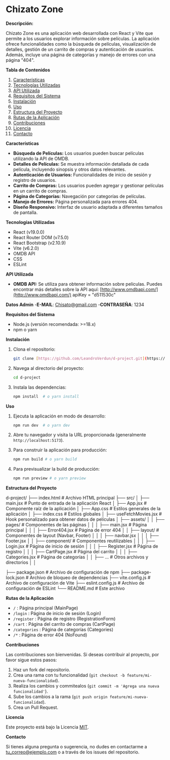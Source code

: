 # Chizato Zone

**Descripción:**

Chizato Zone es una aplicación web desarrollada con React y Vite que permite a los usuarios explorar información sobre películas. La aplicación ofrece funcionalidades como la búsqueda de películas, visualización de detalles, gestión de un carrito de compras y autenticación de usuarios. Además, incluye una página de categorías y manejo de errores con una página "404".

**Tabla de Contenidos**

1.  [Características](#características)
2.  [Tecnologías Utilizadas](#tecnologías-utilizadas)
3.  [API Utilizada](#api-utilizada)
4.  [Requisitos del Sistema](#requisitos-del-sistema)
5.  [Instalación](#instalación)
6.  [Uso](#uso)
7.  [Estructura del Proyecto](#estructura-del-proyecto)
8.  [Rutas de la Aplicación](#rutas-de-la-aplicación)
9.  [Contribuciones](#contribuciones)
10. [Licencia](#licencia)
11. [Contacto](#contacto)

**Características**

- **Búsqueda de Películas:** Los usuarios pueden buscar películas utilizando la API de OMDB.
- **Detalles de Películas:** Se muestra información detallada de cada película, incluyendo sinopsis y otros datos relevantes.
- **Autenticación de Usuarios:** Funcionalidades de inicio de sesión y registro de usuarios.
- **Carrito de Compras:** Los usuarios pueden agregar y gestionar películas en un carrito de compras.
- **Página de Categorías:** Navegación por categorías de películas.
- **Manejo de Errores:** Página personalizada para errores 404.
- **Diseño Responsivo:** Interfaz de usuario adaptada a diferentes tamaños de pantalla.

**Tecnologías Utilizadas**

- React (v19.0.0)
- React Router DOM (v7.5.0)
- React Bootstrap (v2.10.9)
- Vite (v6.2.0)
- OMDB API
- CSS
- ESLint

**API Utilizada**

- **OMDB API:** Se utiliza para obtener información sobre películas. Puedes encontrar más detalles sobre la API aquí: [http://www.omdbapi.com/](http://www.omdbapi.com/) apiKey = "d511530c"

**Datos Admin**
-**E-MAIL**: Chisato@gmail.com
-**CONTRASEÑA**: 1234

**Requisitos del Sistema**

- Node.js (versión recomendada: >=18.x)
- npm o yarn

**Instalación**

1.  Clona el repositorio:

    ```bash
    git clone [https://github.com/LeandroVerdun/d-project.git](https://github.com/LeandroVerdun/d-project.git)
    ```

2.  Navega al directorio del proyecto:

    ```bash
    cd d-project
    ```

3.  Instala las dependencias:

    ```bash
    npm install  # o yarn install
    ```

**Uso**

1.  Ejecuta la aplicación en modo de desarrollo:

    ```bash
    npm run dev  # o yarn dev
    ```

2.  Abre tu navegador y visita la URL proporcionada (generalmente `http://localhost:5173`).

3.  Para construir la aplicación para producción:

    ```bash
    npm run build # o yarn build
    ```

4.  Para previsualizar la build de producción:

    ```bash
    npm run preview # o yarn preview
    ```

**Estructura del Proyecto**

d-project/
├── index.html # Archivo HTML principal
├── src/
│ ├── main.jsx # Punto de entrada de la aplicación React
│ ├── App.jsx # Componente raíz de la aplicación
│ ├── App.css # Estilos generales de la aplicación
│ ├── index.css # Estilos globales
│ ├── useFetchMovies.jsx # Hook personalizado para obtener datos de películas
│ ├── assets/
│ │ ├── pages/ # Componentes de las páginas
│ │ │ ├── main.jsx # Página principal
│ │ │ ├── Error404.jsx # Página de error 404
│ │ ├── layout/ # Componentes de layout (Navbar, Footer)
│ │ │ ├── navbar.jsx
│ │ │ ├── Footer.jsx
│ │ ├── component/ # Componentes reutilizables
│ │ │ ├── Login.jsx # Página de inicio de sesión
│ │ │ ├── Register.jsx # Página de registro
│ │ │ ├── CartPage.jsx # Página del carrito
│ │ │ ├── Categories.jsx # Página de categorías
│ │ ├── ... # Otros archivos y directorios
│ │

├── package.json # Archivo de configuración de npm
├── package-lock.json # Archivo de bloqueo de dependencias
├── vite.config.js # Archivo de configuración de Vite
├── eslint.config.js # Archivo de configuración de ESLint
└── README.md # Este archivo

**Rutas de la Aplicación**

- `/` : Página principal (MainPage)
- `/login` : Página de inicio de sesión (Login)
- `/register` : Página de registro (RegistrationForm)
- `/cart` : Página del carrito de compras (CartPage)
- `/categories` : Página de categorías (Categories)
- `/*` : Página de error 404 (NoFound)

**Contribuciones**

Las contribuciones son bienvenidas. Si deseas contribuir al proyecto, por favor sigue estos pasos:

1.  Haz un fork del repositorio.
2.  Crea una rama con tu funcionalidad (`git checkout -b feature/mi-nueva-funcionalidad`).
3.  Realiza los cambios y commitealos (`git commit -m 'Agrega una nueva funcionalidad'`).
4.  Sube los cambios a la rama (`git push origin feature/mi-nueva-funcionalidad`).
5.  Crea un Pull Request.

**Licencia**

Este proyecto está bajo la Licencia [MIT](https://opensource.org/licenses/MIT).

**Contacto**

Si tienes alguna pregunta o sugerencia, no dudes en contactarme a [tu_correo@ejemplo.com](mailto:tu_correo@ejemplo.com) o a través de los issues del repositorio.
